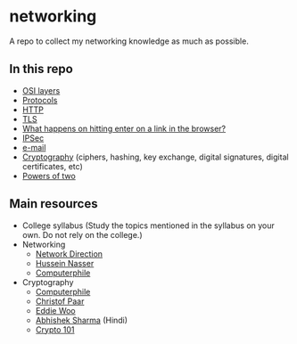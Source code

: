 # networking

A repo to collect my networking knowledge as much as possible.

## In this repo

- [OSI layers](osi_layers.md)
- [Protocols](protocols.md)
- [HTTP](http.md)
- [TLS](tls.md)
- [What happens on hitting enter on a link in the browser?](network_cycle.md)
- [IPSec](ipsec.md)
- [e-mail](e-mail.md)
- [Cryptography](cryptography.md) (ciphers, hashing, key exchange, digital signatures, digital certificates, etc)
- [Powers of two](powers_of_two.md)

## Main resources

- College syllabus (Study the topics mentioned in the syllabus on your own. Do not rely on the college.)
- Networking
  - [Network Direction](https://www.youtube.com/watch?v=cNwEVYkx2Kk&list=PLDQaRcbiSnqF5U8ffMgZzS7fq1rHUI3Q8)
  - [Hussein Nasser](https://www.youtube.com/watch?v=V3ZPPPKEipA&list=PLQnljOFTspQUNnO4p00ua_C5mKTfldiYT)
  - [Computerphile](https://www.youtube.com/user/Computerphile)
- Cryptography
  - [Computerphile](https://www.youtube.com/user/Computerphile)
  - [Christof Paar](https://www.youtube.com/channel/UC1usFRN4LCMcfIV7UjHNuQg/videos)
  - [Eddie Woo](https://www.youtube.com/watch?v=6xDGSalpPXk&list=PL5KkMZvBpo5CdoOxa3dqll2n6KsXqerYO)
  - [Abhishek Sharma](https://www.youtube.com/watch?v=9X1rSWLFhLY&list=PL9FuOtXibFjV77w2eyil4Xzp8eooqsPp8) (Hindi)
  - [Crypto 101](https://www.crypto101.io/)
